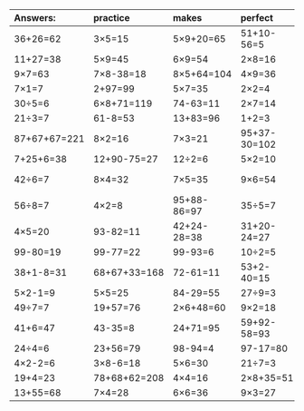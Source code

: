 | Answers: | practice | makes | perfect | ! |
| :--- | :--- | :--- | :--- | :--- |
| 36+26=62 | 3×5=15 | 5×9+20=65 | 51+10-56=5 | 5+12=17 | 
| 11+27=38 | 5×9=45 | 6×9=54 | 2×8=16 | 1×6=6 | 
| 9×7=63 | 7×8-38=18 | 8×5+64=104 | 4×9=36 | 63-2=61 | 
| 7×1=7 | 2+97=99 | 5×7=35 | 2×2=4 | 65+11-27=49 | 
| 30÷5=6 | 6×8+71=119 | 74-63=11 | 2×7=14 | 43+3+48=94 | 
| 21÷3=7 | 61-8=53 | 13+83=96 | 1+2=3 | 8×6-17=31 | 
| 87+67+67=221 | 8×2=16 | 7×3=21 | 95+37-30=102 | 7×8=56 | 
| 7+25+6=38 | 12+90-75=27 | 12÷2=6 | 5×2=10 | 3×7-6=15 | 
| 42÷6=7 | 8×4=32 | 7×5=35 | 9×6=54 | 95+49-17=127 | 
| 56÷8=7 | 4×2=8 | 95+88-86=97 | 35÷5=7 | 92+8+57=157 | 
| 4×5=20 | 93-82=11 | 42+24-28=38 | 31+20-24=27 | 78-25=53 | 
| 99-80=19 | 99-77=22 | 99-93=6 | 10÷2=5 | 93-4=89 | 
| 38+1-8=31 | 68+67+33=168 | 72-61=11 | 53+2-40=15 | 4×6=24 | 
| 5×2-1=9 | 5×5=25 | 84-29=55 | 27÷9=3 | 2×5=10 | 
| 49÷7=7 | 19+57=76 | 2×6+48=60 | 9×2=18 | 20+3+57=80 | 
| 41+6=47 | 43-35=8 | 24+71=95 | 59+92-58=93 | 88-12=76 | 
| 24÷4=6 | 23+56=79 | 98-94=4 | 97-17=80 | 61-16=45 | 
| 4×2-2=6 | 3×8-6=18 | 5×6=30 | 21÷7=3 | 1×4=4 | 
| 19+4=23 | 78+68+62=208 | 4×4=16 | 2×8+35=51 | 4×3+78=90 | 
| 13+55=68 | 7×4=28 | 6×6=36 | 9×3=27 | 8+29-20=17 | 
